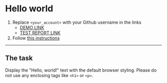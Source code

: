 # Hello world
1. Replace `<your_account>` with your Github username in the links
    - [DEMO LINK](https://DimonBond.github.io/layout_hello-world/) <br>
    - [TEST REPORT LINK](https://DimonBond.github.io/layout_hello-world/report/html_report/)
2. Follow [this instructions](https://mate-academy.github.io/layout_task-guideline/)
___

## The task 
Display the "Hello, world!" text with the default browser styling. Please do not 
use any enclosing tags like `<h1>` or `<p>`.
